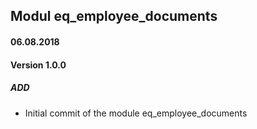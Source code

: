 ## Modul eq_employee_documents

#### 06.08.2018
#### Version 1.0.0
##### ADD
- Initial commit of the module eq_employee_documents
